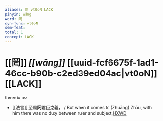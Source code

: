 ```yaml
---
aliases: 罔 vt0oN LACK
pinyin: wǎng
word: 罔
syn-func: vt0oN
sem-feat: 
total: 1
concept: LACK 
---
```

# [[罔]] *[[wǎng]]*  [[uuid-fcf6675f-1ad1-46cc-b90b-c2ed39ed04ac|vt0oN]] [[LACK]]
there is no
 - [[法言]] 至周**罔**君臣之義， / But when it comes to (Zhuāng) Zhōu, with him there was no duty between ruler and subject,[HXWD](https://hxwd.org/textview.html?location=KR3a0009_tls_004-26a.9)